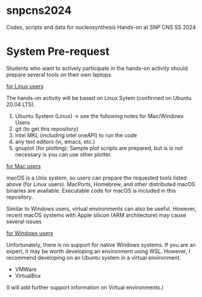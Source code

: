 # snpcns2024
Codes, scripts and data for nucleosynthesis Hands-on at SNP CNS SS 2024


# System Pre-request

Students who want to actively participate in the hands-on activity should prepare several tools on their own laptops.

<ins>for Linux users</ins>

The hands-on activity will be based on Linux Sytem (confirmed on Ubuntu 20.04 LTS).

1. Ubuntu System (Linux) -> see the following notes for Mac/Windows Users
2. git (to get this repository)
3. intel MKL (including intel oneAPI) to run the code
4. any text editors (vi, emacs, etc.)
5. gnuplot (for plotting): Sample plot scripts are prepared, but is is not necessary is you can use other plotter.

<ins>for Mac users</ins>

macOS is a Unix system, so users can prepare the requested tools listed above (for Linux users). MacPorts, Homebrew, and other distributed macOS binaries are available. Executable code for macOS is included in this repository.

Similar to Windows users, virtual environments can also be useful. However, recent macOS systems with Apple silicon (ARM architecture) may cause several issues

<ins>for Windows users</ins>

Unfortunately, there is no support for native Windows systems. If you are an expert, it may be worth developing an environment using WSL. However, I recommend developing on an Ubuntu system in a virtual environment.

- VMWare
- VirtualBox

(I will add further support information on Virtual environments.)
